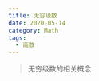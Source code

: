 ```yaml
---
title: 无穷级数
date: 2020-05-14
category: Math
tags:
  - 高数
---
```


> 无穷级数的相关概念

<!-- more -->

